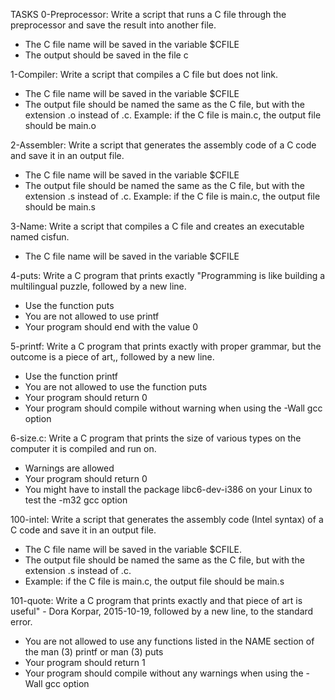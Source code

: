 TASKS
0-Preprocessor:
Write a script that runs a C file through the preprocessor and save the result into another file.
- The C file name will be saved in the variable $CFILE
- The output should be saved in the file c

1-Compiler:
Write a script that compiles a C file but does not link.
- The C file name will be saved in the variable $CFILE
- The output file should be named the same as the C file, but with the extension .o instead of .c.
Example: if the C file is main.c, the output file should be main.o

2-Assembler:
Write a script that generates the assembly code of a C code and save it in an output file.
- The C file name will be saved in the variable $CFILE
- The output file should be named the same as the C file, but with the extension .s instead of .c.
Example: if the C file is main.c, the output file should be main.s

3-Name:
Write a script that compiles a C file and creates an executable named cisfun.
- The C file name will be saved in the variable $CFILE

4-puts:
Write a C program that prints exactly "Programming is like building a multilingual puzzle, followed by a new line.
- Use the function puts
- You are not allowed to use printf
- Your program should end with the value 0

5-printf:
Write a C program that prints exactly with proper grammar, but the outcome is a piece of art,, followed by a new line.
- Use the function printf
- You are not allowed to use the function puts
- Your program should return 0
- Your program should compile without warning when using the -Wall gcc option

6-size.c:
Write a C program that prints the size of various types on the computer it is compiled and run on.
- Warnings are allowed
- Your program should return 0
- You might have to install the package libc6-dev-i386 on your Linux to test the -m32 gcc option

100-intel:
Write a script that generates the assembly code (Intel syntax) of a C code and save it in an output file.
- The C file name will be saved in the variable $CFILE.
- The output file should be named the same as the C file, but with the extension .s instead of .c.
- Example: if the C file is main.c, the output file should be main.s

101-quote:
Write a C program that prints exactly and that piece of art is useful" - Dora Korpar, 2015-10-19, followed by a new line, to the standard error.
- You are not allowed to use any functions listed in the NAME section of the man (3) printf or man (3) puts
- Your program should return 1
- Your program should compile without any warnings when using the -Wall gcc option
